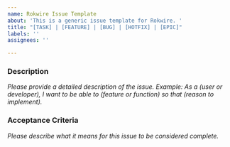 ```yaml
---
name: Rokwire Issue Template
about: 'This is a generic issue template for Rokwire. '
title: "[TASK] | [FEATURE] | [BUG] | [HOTFIX] | [EPIC]"
labels: ''
assignees: ''

---
```


### Description
_Please provide a detailed description of the issue._
_Example: As a (user or developer), I want to be able to (feature or function) so that (reason to implement)._

### Acceptance Criteria
_Please describe what it means for this issue to be considered complete._

